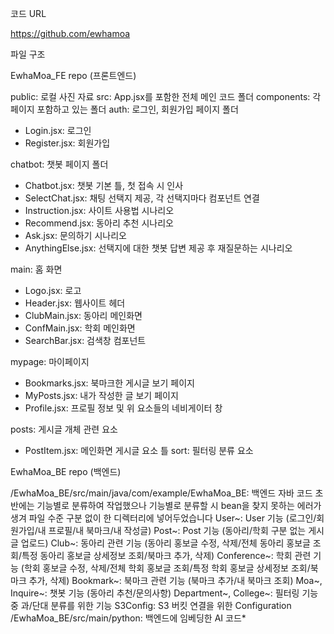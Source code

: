 코드 URL

https://github.com/ewhamoa



파일 구조

EwhaMoa_FE repo (프론트엔드)

public: 로컬 사진 자료
src: App.jsx를 포함한 전체 메인 코드 폴더
components: 각 페이지 포함하고 있는 폴더
auth: 로그인, 회원가입 페이지 폴더
- Login.jsx: 로그인
- Register.jsx: 회원가입

chatbot: 챗봇 페이지 폴더
- Chatbot.jsx: 챗봇 기본 틀, 첫 접속 시 인사
- SelectChat.jsx: 채팅 선택지 제공, 각 선택지마다 컴포넌트 연결
- Instruction.jsx: 사이트 사용법 시나리오
- Recommend.jsx: 동아리 추천 시나리오
- Ask.jsx: 문의하기 시나리오
- AnythingElse.jsx: 선택지에 대한 챗봇 답변 제공 후 재질문하는 시나리오

main: 홈 화면
- Logo.jsx: 로고
- Header.jsx: 웹사이트 헤더
- ClubMain.jsx: 동아리 메인화면
- ConfMain.jsx: 학회 메인화면
- SearchBar.jsx: 검색창 컴포넌트

mypage: 마이페이지
- Bookmarks.jsx: 북마크한 게시글 보기 페이지
- MyPosts.jsx: 내가 작성한 글 보기 페이지
- Profile.jsx: 프로필 정보 및 위 요소들의 네비게이터 창

posts: 게시글 개체 관련 요소
- PostItem.jsx: 메인화면 게시글 요소 틀
sort: 필터링 분류 요소


EwhaMoa_BE repo (백엔드)

/EwhaMoa_BE/src/main/java/com/example/EwhaMoa_BE: 백엔드 자바 코드
초반에는 기능별로 분류하여 작업했으나 기능별로 분류할 시 bean을 찾지 못하는 에러가 생겨 파일 수준 구분 없이 한 디렉터리에 넣어두었습니다
User~: User 기능 (로그인/회원가입/내 프로필/내 북마크/내 작성글)
Post~: Post 기능 (동아리/학회 구분 없는 게시글 업로드)
Club~: 동아리 관련 기능 (동아리 홍보글 수정, 삭제/전체 동아리 홍보글 조회/특정 동아리 홍보글 상세정보 조회/북마크 추가, 삭제)
Conference~: 학회 관련 기능 (학회 홍보글 수정, 삭제/전체 학회 홍보글 조회/특정 학회 홍보글 상세정보 조회/북마크 추가, 삭제)
Bookmark~: 북마크 관련 기능 (북마크 추가/내 북마크 조회)
Moa~, Inquire~: 챗봇 기능 (동아리 추천/문의사항)
Department~, College~: 필터링 기능 중 과/단대 분류를 위한 기능
S3Config: S3 버킷 연결을 위한 Configuration
/EwhaMoa_BE/src/main/python: 백엔드에 임베딩한 AI 코드*
